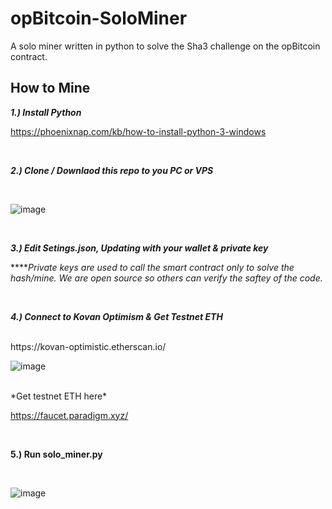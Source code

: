 # opBitcoin-SoloMiner
A solo miner written in python to solve the Sha3 challenge on the opBitcoin contract.

How to Mine
----

***1.) Install Python***

https://phoenixnap.com/kb/how-to-install-python-3-windows

<br>

***2.) Clone / Downlaod this repo to you PC or VPS***

<br>

![image](https://user-images.githubusercontent.com/106699728/171666316-0ba92bbc-f8b6-4b3c-b24e-6ab3f1a1919f.png)

<br>

***3.) Edit Setings.json, Updating with your wallet & private key***

*****Private keys are used to call the smart contract only to solve the hash/mine. We are open source so others can verify the saftey of the code.*

<br>

***4.) Connect to Kovan Optimism & Get Testnet ETH***

<br>
https://kovan-optimistic.etherscan.io/
<br>

![image](https://user-images.githubusercontent.com/106699728/171667713-3f4cf287-6e19-4ab1-b01b-cfb163152c7d.png)

<br>
*Get testnet ETH here*

https://faucet.paradigm.xyz/

<br>


**5.) Run solo_miner.py**

<br>

![image](https://user-images.githubusercontent.com/106699728/171666876-9354ab9a-0d89-4376-a1fe-4bad11427fb9.png)

<br>

